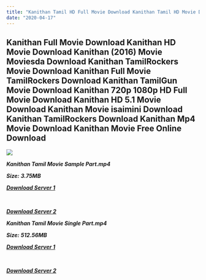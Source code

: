```yaml
---
title: "Kanithan Tamil HD Full Movie Download Kanithan Tamil HD Movie Download"
date: "2020-04-17"
---
```


## Kanithan Full Movie Download Kanithan HD Movie Download Kanithan (2016) Movie Moviesda Download Kanithan TamilRockers Movie Download Kanithan Full Movie TamilRockers Download Kanithan TamilGun Movie Download Kanithan 720p 1080p HD Full Movie Download Kanithan HD 5.1 Movie Download Kanithan Movie isaimini Download Kanithan TamilRockers Download Kanithan Mp4 Movie Download Kanithan Movie Free Online Download

![](https://images.moviebuff.com/d777b274-3943-4f03-898b-29efc7bc4bf6?w=1000)

**_Kanithan Tamil Movie Sample Part.mp4_**

**_Size:_** **_3.75MB_**  

**_[Download Server 1](http://s1.uptofiles.net//files/Tamil{300377c8a1a3ba2999b4bbe3381b1ea1a812b0b70d21946c68d529294a5c2999}202016{300377c8a1a3ba2999b4bbe3381b1ea1a812b0b70d21946c68d529294a5c2999}20Movies/Kanithan{300377c8a1a3ba2999b4bbe3381b1ea1a812b0b70d21946c68d529294a5c2999}20(2016)/Kanithan{300377c8a1a3ba2999b4bbe3381b1ea1a812b0b70d21946c68d529294a5c2999}20(640x360)/Kanithan{300377c8a1a3ba2999b4bbe3381b1ea1a812b0b70d21946c68d529294a5c2999}20HD{300377c8a1a3ba2999b4bbe3381b1ea1a812b0b70d21946c68d529294a5c2999}20Sample.mp4)_**

**_[  
](http://s1.uptofiles.net//files/Tamil{300377c8a1a3ba2999b4bbe3381b1ea1a812b0b70d21946c68d529294a5c2999}202016{300377c8a1a3ba2999b4bbe3381b1ea1a812b0b70d21946c68d529294a5c2999}20Movies/Kanithan{300377c8a1a3ba2999b4bbe3381b1ea1a812b0b70d21946c68d529294a5c2999}20(2016)/Kanithan{300377c8a1a3ba2999b4bbe3381b1ea1a812b0b70d21946c68d529294a5c2999}20(640x360)/Kanithan{300377c8a1a3ba2999b4bbe3381b1ea1a812b0b70d21946c68d529294a5c2999}20HD{300377c8a1a3ba2999b4bbe3381b1ea1a812b0b70d21946c68d529294a5c2999}20Sample.mp4)_**

**_[Download Server 2](http://s1.uptofiles.net//files/Tamil{300377c8a1a3ba2999b4bbe3381b1ea1a812b0b70d21946c68d529294a5c2999}202016{300377c8a1a3ba2999b4bbe3381b1ea1a812b0b70d21946c68d529294a5c2999}20Movies/Kanithan{300377c8a1a3ba2999b4bbe3381b1ea1a812b0b70d21946c68d529294a5c2999}20(2016)/Kanithan{300377c8a1a3ba2999b4bbe3381b1ea1a812b0b70d21946c68d529294a5c2999}20(640x360)/Kanithan{300377c8a1a3ba2999b4bbe3381b1ea1a812b0b70d21946c68d529294a5c2999}20HD{300377c8a1a3ba2999b4bbe3381b1ea1a812b0b70d21946c68d529294a5c2999}20Sample.mp4)_**

**_Kanithan Tamil Movie Single Part.mp4_**

**_Size:_** **_512.56MB_**  

**_[Download Server 1](http://s1.uptofiles.net//files/Tamil{300377c8a1a3ba2999b4bbe3381b1ea1a812b0b70d21946c68d529294a5c2999}202016{300377c8a1a3ba2999b4bbe3381b1ea1a812b0b70d21946c68d529294a5c2999}20Movies/Kanithan{300377c8a1a3ba2999b4bbe3381b1ea1a812b0b70d21946c68d529294a5c2999}20(2016)/Kanithan{300377c8a1a3ba2999b4bbe3381b1ea1a812b0b70d21946c68d529294a5c2999}20(640x360)/Kanithan{300377c8a1a3ba2999b4bbe3381b1ea1a812b0b70d21946c68d529294a5c2999}20HD.mp4)_**

**_[  
](http://s1.uptofiles.net//files/Tamil{300377c8a1a3ba2999b4bbe3381b1ea1a812b0b70d21946c68d529294a5c2999}202016{300377c8a1a3ba2999b4bbe3381b1ea1a812b0b70d21946c68d529294a5c2999}20Movies/Kanithan{300377c8a1a3ba2999b4bbe3381b1ea1a812b0b70d21946c68d529294a5c2999}20(2016)/Kanithan{300377c8a1a3ba2999b4bbe3381b1ea1a812b0b70d21946c68d529294a5c2999}20(640x360)/Kanithan{300377c8a1a3ba2999b4bbe3381b1ea1a812b0b70d21946c68d529294a5c2999}20HD.mp4)_**

**_[Download Server 2](http://s1.uptofiles.net//files/Tamil{300377c8a1a3ba2999b4bbe3381b1ea1a812b0b70d21946c68d529294a5c2999}202016{300377c8a1a3ba2999b4bbe3381b1ea1a812b0b70d21946c68d529294a5c2999}20Movies/Kanithan{300377c8a1a3ba2999b4bbe3381b1ea1a812b0b70d21946c68d529294a5c2999}20(2016)/Kanithan{300377c8a1a3ba2999b4bbe3381b1ea1a812b0b70d21946c68d529294a5c2999}20(640x360)/Kanithan{300377c8a1a3ba2999b4bbe3381b1ea1a812b0b70d21946c68d529294a5c2999}20HD.mp4)_**
